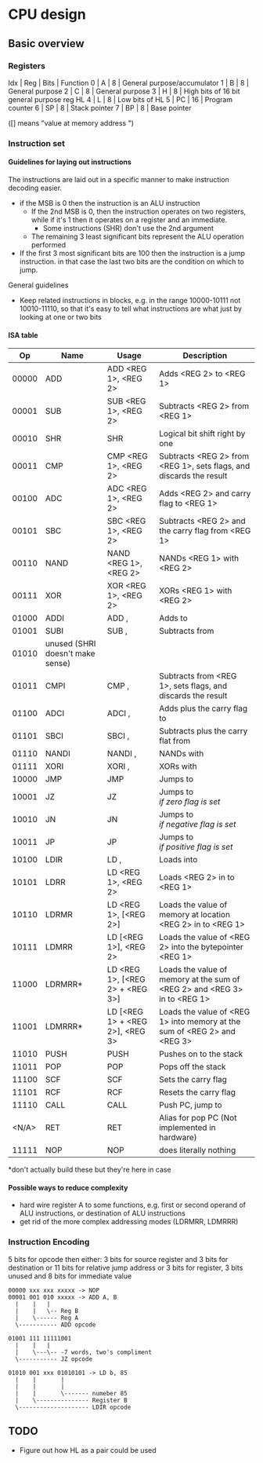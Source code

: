 # CPU design

## Basic overview

### Registers
Idx | Reg | Bits | Function
0   | A   | 8    | General purpose/accumulator
1   | B   | 8    | General purpose
2   | C   | 8    | General purpose
3   | H   | 8    | High bits of 16 bit general purpose reg HL
4   | L   | 8    | Low bits of HL
5   | PC  | 16   | Program counter
6   | SP  | 8    | Stack pointer
7   | BP  | 8    | Base pointer

([<REG>] means "value at memory address <REG>")

### Instruction set

#### Guidelines for laying out instructions
The instructions are laid out in a specific manner to make instruction decoding easier.
- if the MSB is 0 then the instruction is an ALU instruction
    - If the 2nd MSB is 0, then the instruction operates on two registers, while if it's 1 then it operates on a register and an immediate.
        - Some instructions (SHR) don't use the 2nd argument
    - The remaining 3 least significant bits represent the ALU operation performed
- If the first 3 most significant bits are 100 then the instruction is a jump instruction. in that case the last two bits are the condition on which to jump.

General guidelines
- Keep related instructions in blocks, e.g. in the range 10000-10111 not 10010-11110, so that it's easy to tell what instructions are what just by looking at one or two bits 

#### ISA table
Op    | Name   | Usage                               | Description                                                                |
------|--------|-------------------------------------|----------------------------------------------------------------------------|
00000 | ADD    | ADD  <REG 1>, <REG 2>               | Adds <REG 2> to <REG 1>
00001 | SUB    | SUB  <REG 1>, <REG 2>               | Subtracts <REG 2> from <REG 1>
00010 | SHR    | SHR  <REG>                          | Logical bit shift right <REG> by one
00011 | CMP    | CMP  <REG 1>, <REG 2>               | Subtracts <REG 2> from <REG 1>, sets flags, and discards the result
00100 | ADC    | ADC  <REG 1>, <REG 2>               | Adds <REG 2> and carry flag to <REG 1>
00101 | SBC    | SBC  <REG 1>, <REG 2>               | Subtracts <REG 2> and the carry flag from <REG 1>
00110 | NAND   | NAND <REG 1>, <REG 2>               | NANDs <REG 1> with <REG 2> 
00111 | XOR    | XOR  <REG 1>, <REG 2>               | XORs <REG 1> with <REG 2>
01000 | ADDI   | ADD  <REG>, <Immediate>             | Adds <Immediate> to <REG>
01001 | SUBI   | SUB  <REG>, <Immediate>             | Subtracts <Immediate> from <REG>
01010 | unused (SHRI doesn't make sense)
01011 | CMPI   | CMP   <REG>, <Immediate>            | Subtracts <Immediate> from <REG 1>, sets flags, and discards the result
01100 | ADCI   | ADCI  <REG>, <Immediate>            | Adds <Immediate> plus the carry flag to <REG> 
01101 | SBCI   | SBCI  <REG>, <Immediate>            | Subtracts <Immediate> plus the carry flat from <REG>
01110 | NANDI  | NANDI <REG>, <Immediate>            | NANDs <REG> with <Immediate>
01111 | XORI   | XORI  <REG>, <Immediate>            | XORs <REG> with <Immediate>
10000 | JMP    | JMP  <Address>                      | Jumps to <Address>
10001 | JZ     | JZ   <Address>                      | Jumps to <Address> if zero flag is set
10010 | JN     | JN   <Address>                      | Jumps to <Address> if negative flag is set
10011 | JP     | JP   <Address>                      | Jumps to <Address> if positive flag is set
10100 | LDIR   | LD   <REG>, <Immediate>             | Loads <Immediate> into <REG>
10101 | LDRR   | LD   <REG 1>, <REG 2>               | Loads <REG 2> in to <REG 1>
10110 | LDRMR  | LD   <REG 1>, [<REG 2>]             | Loads the value of memory at location <REG 2> in to <REG 1>
10111 | LDMRR  | LD   [<REG 1>], <REG 2>             | Loads the value of <REG 2> into the bytepointer <REG 1>
11000 | LDRMRR*| LD   <REG 1>, [<REG 2> + <REG 3>]   | Loads the value of memory at the sum of <REG 2> and <REG 3> in to <REG 1>
11001 | LDMRRR*| LD   [<REG 1> + <REG 2>], <REG 3>   | Loads the value of <REG 1> into memory at the sum of <REG 2> and <REG 3> 
11010 | PUSH   | PUSH <REG>                          | Pushes <REG> on to the stack
11011 | POP    | POP  <REG>                          | Pops <REG> off the stack
11100 | SCF    | SCF                                 | Sets the carry flag
11101 | RCF    | RCF                                 | Resets the carry flag
11110 | CALL   | CALL <Address>                      | Push PC, jump to <Address>
<N/A> | RET    | RET                                 | Alias for pop PC (Not implemented in hardware)
11111 | NOP    | NOP                                 | does literally nothing

*don't actually build these but they're here in case

#### Possible ways to reduce complexity
- hard wire register A to some functions, e.g. first or second operand of ALU instructions, or destination of ALU instructions
- get rid of the more complex addressing modes (LDRMRR, LDMRRR)

### Instruction Encoding

5 bits for opcode
then either:
    3 bits for source register and 3 bits for destination
or
    11 bits for relative jump address
or
    3 bits for register, 3 bits unused and 8 bits for immediate value

```
00000 xxx xxx xxxxx -> NOP
00001 001 010 xxxxx -> ADD A, B
  |    |   |  
  |    |   \-- Reg B
  |    \------ Reg A
  \----------- ADD opcode
```

```
01001 111 11111001
  |    |   |
  |    \---\-- -7 words, two's compliment
  \----------- JZ opcode
```

```
01010 001 xxx 01010101 -> LD b, 85
  |    |       |      
  |    |       |
  |    |       \------- numeber 85
  |    \--------------- Register B
  \-------------------- LDIR opcode
```

## TODO
- Figure out how HL as a pair could be used
